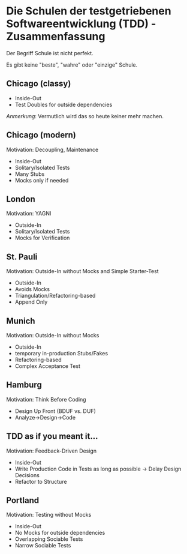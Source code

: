 # Die Schulen der testgetriebenen Softwareentwicklung (TDD) - Zusammenfassung

Der Begriff Schule ist nicht perfekt.

Es gibt keine "beste", "wahre" oder "einzige" Schule.

## Chicago (classy)
- Inside-Out
- Test Doubles for outside dependencies

*Anmerkung*: Vermutlich wird das so heute keiner mehr machen.

## Chicago (modern)
Motivation: Decoupling, Maintenance
* Inside-Out
* Solitary/Isolated Tests
* Many Stubs
* Mocks only if needed

## London
Motivation: YAGNI
* Outside-In
* Solitary/Isolated Tests
* Mocks for Verification

## St. Pauli
Motivation: Outside-In without Mocks and Simple Starter-Test
* Outside-In
* Avoids Mocks
* Triangulation/Refactoring-based
* Append Only

## Munich
Motivation: Outside-In without Mocks
* Outside-In
* temporary in-production Stubs/Fakes
* Refactoring-based
* Complex Acceptance Test

## Hamburg
Motivation: Think Before Coding
* Design Up Front (BDUF vs. DUF)
* Analyze->Design->Code

## TDD as if you meant it...
Motivation: Feedback-Driven Design
* Inside-Out
* Write Production Code in Tests as long as possible
→ Delay Design Decisions
* Refactor to Structure

## Portland
Motivation: Testing without Mocks
* Inside-Out
* No Mocks for outside dependencies
* Overlapping Sociable Tests
* Narrow Sociable Tests